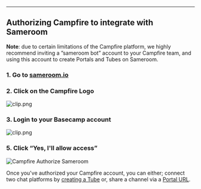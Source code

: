 ---

## Authorizing Campfire to integrate with Sameroom

**Note**: due to certain limitations of the Campfire platform, we highly recommend inviting a ”sameroom bot” account to your Campfire team, and using this account to create Portals and Tubes on Sameroom.

### 1. Go to <a href="https://sameroom.io" target="_blank">sameroom.io</a>

### 2. Click on the Campfire Logo
![clip.png](https://in.kato.im/b450e18e6de4847cc19396187d655a94b4a7bb5f6c417d0f7ba124d942f6738d/Sameroom-Select-Platform-_0001_Campfire.png)

### 3. Login to your Basecamp account
![clip.png](https://in.kato.im/89251c03321cb9fa55c3f7573993cb976c2fc75333ced553c633c623f510e3/clip.png)

### 5. Click “Yes, I'll allow access”

![Campfire Authorize Sameroom](https://in.kato.im/8ad50d6a13ce559ffcb695c85fa61f54c2da6df26ffc49ee3be370a3ec590c8f/Sameroom%20Campfire%20Authorize%202.png)

Once you've authorized your Campfire account, you can either; connect two chat platforms by [creating a Tube](/getting-started/en/tube/campfire) or, share a channel via a [Portal URL](/getting-started/en/portal/campfire).
